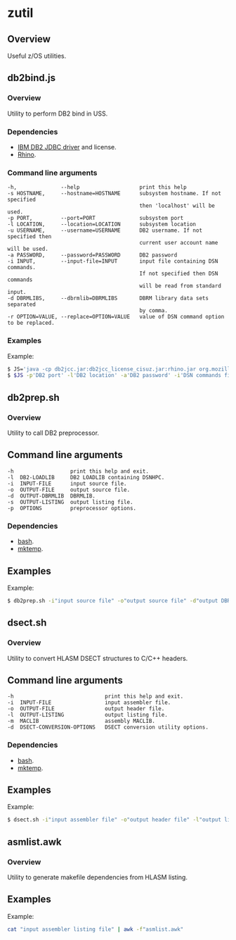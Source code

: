 # zutil
## Overview
Useful z/OS utilities.
## db2bind.js
### Overview
Utility to perform DB2 bind in USS.
### Dependencies
 - [IBM DB2 JDBC driver] and license.
 - [Rhino].

### Command line arguments
```text
-h,              --help                   print this help
-s HOSTNAME,     --hostname=HOSTNAME      subsystem hostname. If not specified
                                          then 'localhost' will be used.
-p PORT,         --port=PORT              subsystem port
-l LOCATION,     --location=LOCATION      subsystem location
-u USERNAME,     --username=USERNAME      DB2 username. If not specified then
                                          current user account name will be used.
-a PASSWORD,     --password=PASSWORD      DB2 password
-i INPUT,        --input-file=INPUT       input file containing DSN commands.
                                          If not specified then DSN commands
                                          will be read from standard input.
-d DBRMLIBS,     --dbrmlib=DBRMLIBS       DBRM library data sets separated
                                          by comma.
-r OPTION=VALUE, --replace=OPTION=VALUE   value of DSN command option to be replaced.
```

### Examples
Example:
```sh
$ JS='java -cp db2jcc.jar:db2jcc_license_cisuz.jar:rhino.jar org.mozilla.javascript.tools.shell.Main'
$ $JS -p'DB2 port' -l'DB2 location' -a'DB2 password' -i'DSN commands file' -d'DBRMLIB'
```

## db2prep.sh
### Overview
Utility to call DB2 preprocessor.
## Command line arguments
```text
-h                  print this help and exit.
-l  DB2-LOADLIB     DB2 LOADLIB containing DSNHPC.
-i  INPUT-FILE      input source file.
-o  OUTPUT-FILE     output source file.
-d  OUTPUT-DBRMLIB  DBRMLIB.
-s  OUTPUT-LISTING  output listing file.
-p  OPTIONS         preprocessor options.
```
### Dependencies
 - [bash].
 - [mktemp].

## Examples
Example:
```sh
$ db2prep.sh -i"input source file" -o"output source file" -d"output DBRMLIB data set" -p"preprocessor options" -l"DB2 STEPLIB" -s"output listing file"
```

## dsect.sh
### Overview
Utility to convert HLASM DSECT structures to C/C++ headers.
## Command line arguments
```text
-h                             print this help and exit.
-i  INPUT-FILE                 input assembler file.
-o  OUTPUT-FILE                output header file.
-l  OUTPUT-LISTING             output listing file.
-m  MACLIB                     assembly MACLIB.
-d  DSECT-CONVERSION-OPTIONS   DSECT conversion utility options.
```
### Dependencies
 - [bash].
 - [mktemp].

## Examples
Example:
```sh
$ dsect.sh -i"input assembler file" -o"output header file" -l"output listing file" -m"assembler MACLIB"
```

## asmlist.awk
### Overview
Utility to generate makefile dependencies from HLASM listing.
## Examples
Example:
```sh
cat "input assembler listing file" | awk -f"asmlist.awk"
```

[IBM DB2 JDBC driver]:http://www-01.ibm.com/support/docview.wss?uid=swg21363866
[Rhino]:https://developer.mozilla.org/en-US/docs/Mozilla/Projects/Rhino
[bash]:http://www.rocketsoftware.com/ported-tools/bash-4253
[mktemp]:https://www.rocketsoftware.com/ported-tools/mktemp-17
